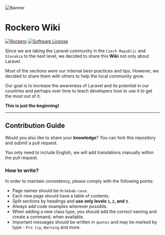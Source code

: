 <picture>
    <source
        media="(prefers-color-scheme: dark)"
        srcset="https://banners.beyondco.de/Rockero%20Wiki.png?theme=dark&packageManager=&pattern=architect&style=style_1&description=Grow+your+knowledge+of+Laravel+and+other+web+technologies.&md=1&showWatermark=0&fontSize=100px&images=https%3A%2F%2Frockero.cz%2Fwp-content%2Fthemes%2Frockero%2Fimg%2Flogo_footer.svg"
    />
      <img alt="Banner" src="https://banners.beyondco.de/Rockero%20Wiki.png?theme=light&packageManager=&pattern=architect&style=style_1&description=Grow+your+knowledge+of+Laravel+and+other+web+technologies.&md=1&showWatermark=0&fontSize=100px&images=https%3A%2F%2Frockero.cz%2Fwp-content%2Fthemes%2Frockero%2Fimg%2Flogo_footer.svg">
</picture>

# Rockero Wiki

[![Rockero](https://img.shields.io/badge/Rockero-yellow)](https://rockero.cz)
[![Software License](https://img.shields.io/badge/license-MIT-brightgreen.svg)](LICENSE)

Since we are taking the Laravel community in the `Czech Republic` and `Slovakia` to the next level, we decided to share this **Wiki** not only about Laravel.

Most of the sections were our internal best-practices and tips. However, we decided to share them with others to help the local community grow.

Our goal is to increase the awareness of Laravel and its potential in our countries and perhaps over time to teach developers how to use it to get the most out of it.

**This is just the beginning!**

---

## Contribution Guide

Would you also like to share your **knowledge**? You can fork this repository and submit a pull request.

You only need to include English, we will add translations manually within the pull request.

### How to write?

In order to maintain consistency, please comply with the following points:

- Page names should be in `kebab-case`.
- Each new page should have a table of contents.
- Split sections by headings and **use only levels `1`, `2`, and `3`**.
- Always add code examples wherever possible.
- When adding a new class type, you should add the correct naming and create a command, when available.
- Important messages should be written in `quotes` and may be marked by type - `Pro tip`, `Warning` and more.
